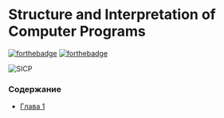 Structure and Interpretation of Computer Programs
====

[![forthebadge](https://forthebadge.com/images/badges/built-with-science.svg)](https://forthebadge.com)
[![forthebadge](https://forthebadge.com/images/badges/ages-12.svg)](https://forthebadge.com)

![SICP](https://images.duckduckgo.com/iu/?u=https%3A%2F%2Fi2.hdslb.com%2Fbfs%2Farchive%2F582b62c6e6fea16ed2dc1973073d4cd64f72e7d0.jpg&f=1)
### Содержание

- [Глава 1](./doc/index.md#Глава-1-Построение-абстракций-с-помощью-процедур)
